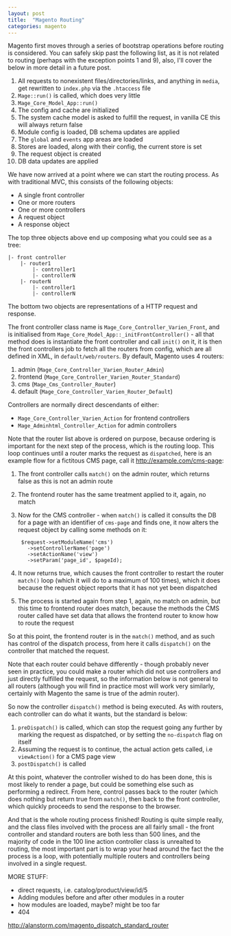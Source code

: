 ```yaml
---
layout: post
title:  "Magento Routing"
categories: magento
---
```


Magento first moves through a series of bootstrap operations before routing is
considered. You can safely skip past the following list, as it is not related
to routing (perhaps with the exception points 1 and 9), also, I'll cover the
below in more detail in a future post.

1. All requests to nonexistent files/directories/links, and anything in `media`,
   get rewritten to `index.php` via the `.htaccess` file
2. `Mage::run()` is called, which does very little
3. `Mage_Core_Model_App::run()`
4. The config and cache are initialized
5. The system cache model is asked to fulfill the request, in vanilla CE this
   will always return false
6. Module config is loaded, DB schema updates are applied
7. The `global` and `events` app areas are loaded
8. Stores are loaded, along with their config, the current store is set
9. The request object is created
10. DB data updates are applied

We have now arrived at a point where we can start the routing process. As with
traditional MVC, this consists of the following objects:

- A single front controller
- One or more routers
- One or more controllers
- A request object
- A response object

The top three objects above end up composing what you could see as a tree:

	|- front controller
		|- router1
			|- controller1
			|- controllerN
		|- routerN
			|- controller1
			|- controllerN

The bottom two objects are representations of a HTTP request and response.

The front controller class name is `Mage_Core_Controller_Varien_Front`, and is
initialised from `Mage_Core_Model_App::_initFrontController()` - all that method
does is instantiate the front controller and call `init()` on it, it is then
the front controllers job to fetch all the routers from config, which are all
defined in XML, in `default/web/routers`. By default, Magento uses 4 routers:

1. admin (`Mage_Core_Controller_Varien_Router_Admin`)
2. frontend (`Mage_Core_Controller_Varien_Router_Standard`)
3. cms (`Mage_Cms_Controller_Router`)
4. default (`Mage_Core_Controller_Varien_Router_Default`)

Controllers are normally direct descendants of either:

* `Mage_Core_Controller_Varien_Action` for frontend controllers
* `Mage_Adminhtml_Controller_Action` for admin controllers

Note that the router list above is ordered on purpose, because ordering is
important for the next step of the process, which is the routing loop. This
loop continues until a router marks the request as `dispatched`, here is an
example flow for a fictitous CMS page, call it http://example.com/cms-page:

1. The front controller calls `match()` on the admin router, which returns
   false as this is not an admin route
2. The frontend router has the same treatment applied to it, again, no match
3. Now for the CMS controller - when `match()` is called it consults the DB
   for a page with an identifier of `cms-page` and finds one, it now alters
   the request object by calling some methods on it:
		   
		$request->setModuleName('cms')
		  ->setControllerName('page')
		  ->setActionName('view')
		  ->setParam('page_id', $pageId);

4. It now returns true, which causes the front controller to restart the
   router `match()` loop (which it will do to a maximum of 100 times),
   which it does because the request object reports that it has not yet
   been dispatched
5. The process is started again from step 1, again, no match on admin, but
   this time to frontend router does match, because the methods the CMS
   router called have set data that allows the frontend router to know
   how to route the request
   
So at this point, the frontend router is in the `match()` method, and as
such has control of the dispatch process, from here it calls `dispatch()`
on the controller that matched the request.

Note that each router could behave differently - though probably never
seen in practice, you could make a router which did not use controllers
and just directly fulfilled the request, so the information below is not
general to all routers (although you will find in practice most will work
very similarly, certainly with Magento the same is true of the admin router).

So now the controller `dispatch()` method is being executed. As with routers,
each controller can do what it wants, but the standard is below:

1. `preDispatch()` is called, which can stop the request going any further
   by marking the request as dispatched, or by setting the `no-dispatch`
   flag on itself
2. Assuming the request is to continue, the actual action gets called, i.e
   `viewAction()` for a CMS page view
3. `postDispatch()` is called

At this point, whatever the controller wished to do has been done, this is
most likely to render a page, but could be something else such as performing
a redirect. From here, control passes back to the router (which does nothing
but return true from `match()`, then back to the front controller, which
quickly proceeds to send the response to the browser.

And that is the whole routing process finished! Routing is quite simple
really, and the class files involved with the process are all fairly small - 
the front controller and standard routers are both less than 500 lines, and
the majority of code in the 100 line action controller class is unrealted
to routing, the most important part is to wrap your head around the fact the
the process is a loop, with potentially multiple routers and controllers
being involved in a single request.



MORE STUFF:

* direct requests, i.e. catalog/product/view/id/5
* Adding modules before and after other modules in a router
* how modules are loaded, maybe? might be too far
* 404

http://alanstorm.com/magento_dispatch_standard_router
